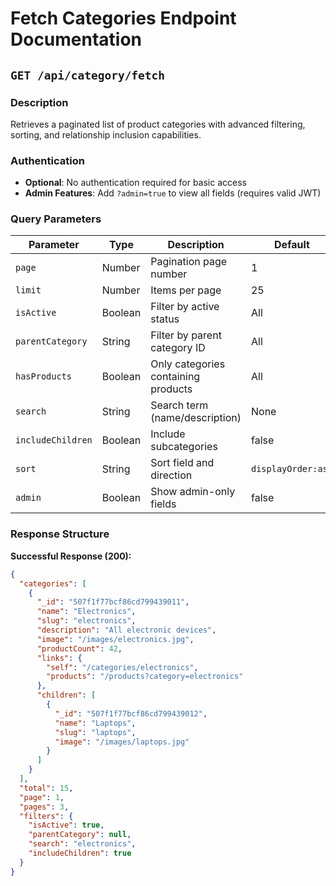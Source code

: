 # Fetch Categories Endpoint Documentation

## `GET /api/category/fetch`

### Description
Retrieves a paginated list of product categories with advanced filtering, sorting, and relationship inclusion capabilities.

### Authentication
- **Optional**: No authentication required for basic access
- **Admin Features**: Add `?admin=true` to view all fields (requires valid JWT)

### Query Parameters

| Parameter | Type | Description | Default | Example |
|-----------|------|-------------|---------|---------|
| `page` | Number | Pagination page number | 1 | `?page=2` |
| `limit` | Number | Items per page | 25 | `?limit=50` |
| `isActive` | Boolean | Filter by active status | All | `?isActive=true` |
| `parentCategory` | String | Filter by parent category ID | All | `?parentCategory=507f1f77bcf86cd799439011` |
| `hasProducts` | Boolean | Only categories containing products | All | `?hasProducts=true` |
| `search` | String | Search term (name/description) | None | `?search=electronics` |
| `includeChildren` | Boolean | Include subcategories | false | `?includeChildren=true` |
| `sort` | String | Sort field and direction | `displayOrder:asc` | `?sort=-name` |
| `admin` | Boolean | Show admin-only fields | false | `?admin=true` |

### Response Structure

**Successful Response (200):**
```json
{
  "categories": [
    {
      "_id": "507f1f77bcf86cd799439011",
      "name": "Electronics",
      "slug": "electronics",
      "description": "All electronic devices",
      "image": "/images/electronics.jpg",
      "productCount": 42,
      "links": {
        "self": "/categories/electronics",
        "products": "/products?category=electronics"
      },
      "children": [
        {
          "_id": "507f1f77bcf86cd799439012",
          "name": "Laptops",
          "slug": "laptops",
          "image": "/images/laptops.jpg"
        }
      ]
    }
  ],
  "total": 15,
  "page": 1,
  "pages": 3,
  "filters": {
    "isActive": true,
    "parentCategory": null,
    "search": "electronics",
    "includeChildren": true
  }
}